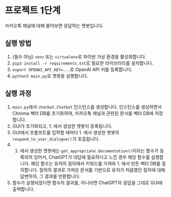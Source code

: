 # 프로젝트 1단계

카카오톡 채널에 대해 물어보면 응답하는 챗봇입니다.

## 실행 방법

1. (필수 아님) `venv` 또는 `virtualenv`로 파이썬 가상 환경을 활성화합니다.
2. `pip3 install -r requirements.txt`로 필요한 라이브러리를 설치합니다.
3. `export OPENAI_API_KEY=...`로 OpenAI API 키를 등록합니다.
4. `python3 main.py`로 챗봇을 실행합니다.

## 실행 과정

1. `main.py`에서 `chatbot.Chatbot` 인스턴스를 생성합니다.
   인스턴스를 생성하면서 Chroma 벡터 DB를 초기화하여, 카카오톡 채널과 관련된 문서를 벡터 DB에 저장합니다.
2. GUI가 초기화되고, 1. 에서 생성한 챗봇이 등록됩니다.
3. GUI에서 프롬프트를 입력할 때마다 1. 에서 생성한 챗봇의 `respond_to_user_dialogue()`가 호출됩니다.
4. 1. 에서 생성한 챗봇에는 `get_appropriate_documentation()`이라는 함수가 등록되어 있어서,
   ChatGPT가 대답에 필요하다고 느낀 경우 해당 함수를 실행합니다.  해당 함수는 유저의 질의에서
   키워드를 가져와 1. 에서 만든 벡터 DB를 질의합니다. 질의의 결과로 가져온 문서를 기반으로
   유저가 처음했던 질의에 대해 답변하여, 그 결과를 반환합니다.
5. 함수가 실행되었다면 함수의 결과를, 아니라면 ChatGPT의 응답을 그대로 GUI에 출력합니다.
